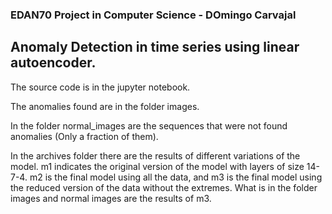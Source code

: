 ### EDAN70 Project in Computer Science - DOmingo Carvajal

## Anomaly Detection in time series using linear autoencoder.

The source code is in the jupyter notebook.

The anomalies found are in the folder images.

In the folder normal_images are the sequences that were not found anomalies (Only a fraction of them).

In the archives folder there are the results of different variations of the model. m1 indicates the original version of the model with layers of size 14-7-4. m2 is the final model using all the data, and m3 is the final model using the reduced version of the data without the extremes. What is in the folder images and normal images are the results of m3.


